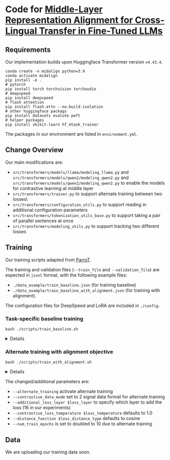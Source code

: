 # Code for [Middle-Layer Representation Alignment for Cross-Lingual Transfer in Fine-Tuned LLMs](https://arxiv.org/pdf/2502.14830)

## Requirements

Our implementation builds upon Huggingface Transformer version `v4.43.4`.

```shell
conda create -n midalign python=3.9
conda activate midalign
pip install -e .
# pytorch
pip install torch torchvision torchaudio
# deepspeed
pip install deepspeed
# flash attention
pip install flash-attn --no-build-isolation
# other huggingface packags
pip install datasets evalute peft
# helper packages
pip install skikit-learn hf_mtask_trainer 
```

The packages in our environment are listed in `environment.yml`.

## Change Overview

Our main modifications are:
 * `src/transformers/models/llama/modeling_llama.py` and `src/transformers/models/qwen2/modeling_qwen2.py` and `src/transformers/models/qwen2/modeling_qwen2.py` to enable the models for contrastive learning at middle layer
 * `src/transformers/trainer.py` to support alternate training between two losses\
 * `src/transformers/configuration_utils.py` to support reading in additional configuration parameters
 * `src/transformers/tokenization_utils_base.py` to support taking a pair of parallel sentences at once
 * `src/transformers/modeling_utils.py` to support tracking two different losses 

## Training 

Our training scripts adapted from [ParroT](https://github.com/wxjiao/ParroT).

The training and validation files (`--train_file` and `--validation_file`) are expected in `jsonl` format, 
with the following example files:
* `./data_example/train_baseline.json` (for training baseline)
* `./data_example/train_baseline_with_alignment.json` (for training with alignment).

The configuration files for DeepSpeed and LoRA are included in `./config`.

### Task-specific baseline training
```shell
bash ./scripts/train_baseline.sh
```
<details>

```shell
#!/bin/bash
export NCCL_DEBUG=INFO
#export NCCL_SOCKET_IFNAME=#eno2np1 #eth1
export NCCL_IB_GID_INDEX=3
export NCCL_IB_SL=3
export NCCL_NET_GDR_READ=1

export MASTER_ADDR="${CHIEF_IP:=localhost}"
export MASTER_PORT="${MASTER_PORT:=29501}"

module load compiler/gnu/12
module load devel/cuda/12.0

HOST_NUM=1
INDEX=0

model_path="meta-llama/Meta-Llama-3-8B-Instruct"
train_files="./data_example/train_baseline.json" # replace by actual training data
valid_files="./data_example/train_baseline.json" # replace by actual validation data
train_bsz=32
eval_bsz=32
gradient_accumulation_steps=4
lora_config="./config/lora_config.json"
LR="5e-4"
OUTDIR="./test_run_outputs"
nproc_per_node=1 # number of GPUs used in training


torchrun --nnodes $HOST_NUM --node_rank $INDEX --nproc_per_node $nproc_per_node \
    --master_addr $MASTER_ADDR --master_port $MASTER_PORT  \
    ./scripts/run_clm_lora.py \
    --deepspeed ./config/deepspeed_config.json \
    --bf16 True \
    --bf16_full_eval True \
    --model_name_or_path ${model_path} \
    --train_file $train_files \
    --validation_file $valid_files \
    --use_lora True \
    --lora_config $lora_config \
    --torch_dtype bfloat16 \
    --preprocessing_num_workers 16 \
    --dataloader_num_workers 2 \
    --dataloader_pin_memory True \
    --per_device_train_batch_size $train_bsz \
    --per_device_eval_batch_size $eval_bsz \
    --gradient_accumulation_steps $gradient_accumulation_steps \
    --num_train_epochs 5 \
    --save_strategy "steps" \
    --save_steps 200 \
    --save_total_limit 1 \
    --learning_rate $LR \
    --weight_decay 0. \
    --warmup_ratio 0.03 \
    --lr_scheduler_type "inverse_sqrt" \
    --logging_steps 10 \
    --block_size 2048 \
    --do_train \
    --eval_strategy "steps" \
    --eval_steps 200 \
    --eval_on_start \
    --streaming \
    --ddp_timeout 3600 \
    --seed 1 \
    --gradient_checkpointing True \
    --load_best_model_at_end True \
    --metric_for_best_model "eval_loss" \
    --patience 5 \
    --output_dir $OUTDIR \
    --disable_tqdm True --overwrite_output_dir 2>&1  | tee -a $OUTDIR/train.log
```
</details>

### Alternate training with alignment objective
```shell
bash ./scripts/train_with_alignment.sh
```

<details>

```shell
#!/bin/bash
export NCCL_DEBUG=INFO
#export NCCL_SOCKET_IFNAME=#eno2np1 #eth1
export NCCL_IB_GID_INDEX=3
export NCCL_IB_SL=3
export NCCL_NET_GDR_READ=1

export MASTER_ADDR="${CHIEF_IP:=localhost}"
export MASTER_PORT="${MASTER_PORT:=29501}"

module load compiler/gnu/12
module load devel/cuda/12.0

HOST_NUM=1
INDEX=0

model_path="meta-llama/Meta-Llama-3-8B-Instruct"
train_files="./data_example/train_baseline.json" # replace by actual training data
valid_files="./data_example/train_baseline.json" # replace by actual validation data
train_bsz=32
eval_bsz=32
gradient_accumulation_steps=4
lora_config="./config/lora_config.json"
LR="5e-4"
OUTDIR="./test_run_outputs"
nproc_per_node=1 # number of GPUs used in training
loss_layer=16
loss_temperature=0.1
loss_distance_type="cosine"


torchrun --nnodes $HOST_NUM --node_rank $INDEX --nproc_per_node $nproc_per_node \
    --master_addr $MASTER_ADDR --master_port $MASTER_PORT  \
    ${train_path} \
    --deepspeed ./config/deepspeed_config.json \
    --bf16 True \
    --bf16_full_eval True \
    --model_name_or_path ${model_path} \
    --train_file $train_files \
    --validation_file $valid_files \
    --use_lora True \
    --lora_config ./config/lora_config.json \
    --torch_dtype bfloat16 \
    --preprocessing_num_workers 16 \
    --dataloader_num_workers 1 \
    --dataloader_pin_memory True \
    --per_device_train_batch_size $train_bsz \
    --per_device_eval_batch_size $eval_bsz \
    --gradient_accumulation_steps $gradient_accumulation_steps \
    --num_train_epochs 10 \
    --save_strategy "steps" \
    --save_steps 200 \
    --save_total_limit 2 \
    --learning_rate $LR \
    --weight_decay 0. \
    --warmup_ratio 0.03 \
    --lr_scheduler_type "inverse_sqrt" \
    --logging_steps 10 \
    --block_size 2048 \
    --do_train \
    --eval_strategy "steps" \
    --eval_steps 200 \
    --streaming \
    --ddp_timeout 3600 \
    --seed 1 \
    --gradient_checkpointing True \
    --load_best_model_at_end True \
    --metric_for_best_model "eval_loss" \
    --patience 5 \
    --output_dir $OUTDIR \
    --contrastive_data_mode 2 \
    --additional_loss_layer $loss_layer \
    --contrastive_loss_temperature $loss_temperature \
    --distance_function $loss_distance_type \
    --alternate_training \
    --disable_tqdm True --overwrite_output_dir 2>&1  | tee -a $OUTDIR/train.log
```

</details>

The changed/additional parameters are:
* `--alternate_training` activate alternate training
* `--contrastive_data_mode` set to 2 signal data format for alternate training
* `--additional_loss_layer $loss_layer` to specify which layer to add the loss (16 in our experiments)
* `--contrastive_loss_temperature $loss_temperature` defaults to 1.0
* `--distance_function $loss_distance_type` defaults to cosine 
* `--num_train_epochs` is set to doubled to 10 due to alternate training

## Data
We are uploading our training data soon.

